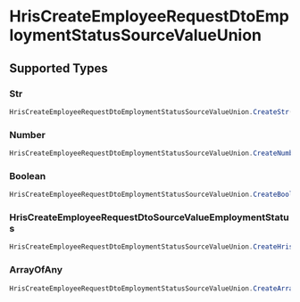# HrisCreateEmployeeRequestDtoEmploymentStatusSourceValueUnion


## Supported Types

### Str

```csharp
HrisCreateEmployeeRequestDtoEmploymentStatusSourceValueUnion.CreateStr(/* values here */);
```

### Number

```csharp
HrisCreateEmployeeRequestDtoEmploymentStatusSourceValueUnion.CreateNumber(/* values here */);
```

### Boolean

```csharp
HrisCreateEmployeeRequestDtoEmploymentStatusSourceValueUnion.CreateBoolean(/* values here */);
```

### HrisCreateEmployeeRequestDtoSourceValueEmploymentStatus

```csharp
HrisCreateEmployeeRequestDtoEmploymentStatusSourceValueUnion.CreateHrisCreateEmployeeRequestDtoSourceValueEmploymentStatus(/* values here */);
```

### ArrayOfAny

```csharp
HrisCreateEmployeeRequestDtoEmploymentStatusSourceValueUnion.CreateArrayOfAny(/* values here */);
```
